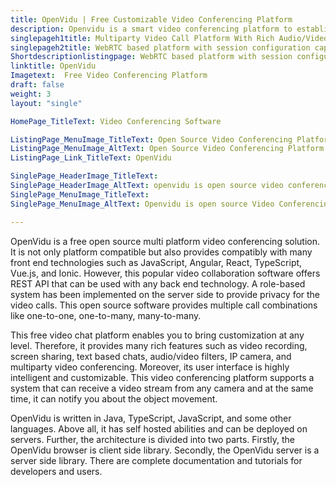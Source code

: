 ```yaml
---
title: OpenVidu | Free Customizable Video Conferencing Platform
description: Openvidu is a smart video conferencing platform to establish multiparty encrypted video calls. It is easy to set up and provides support for many frameworks
singlepageh1title: Multiparty Video Call Platform With Rich Audio/Video Filters
singlepageh2title: WebRTC based platform with session configuration capabilities. It offers powerful features such as screen sharing, intelligent layout, self hosted and many more
Shortdescriptionlistingpage: WebRTC based platform with session configuration capabilities. It offers powerful features such as screen sharing, intelligent layout, self hosted and many more
linktitle: OpenVidu
Imagetext:  Free Video Conferencing Platform
draft: false
weight: 3
layout: "single"

HomePage_TitleText: Video Conferencing Software

ListingPage_MenuImage_TitleText: Open Source Video Conferencing Platform
ListingPage_MenuImage_AltText: Open Source Video Conferencing Platform
ListingPage_Link_TitleText: OpenVidu

SinglePage_HeaderImage_TitleText: 
SinglePage_HeaderImage_AltText: openvidu is open source video conferencing software
SinglePage_MenuImage_TitleText: 
SinglePage_MenuImage_AltText: Openvidu is open source Video Conferencing Software

---
```


OpenVidu is a free open source multi platform video conferencing solution. It is not only platform compatible but also provides compatibly with many front end technologies such as JavaScript, Angular, React, TypeScript, Vue.js, and Ionic. However, this popular video collaboration software offers REST API that can be used with any back end technology. A role-based system has been implemented on the server side to provide privacy for the video calls. This open source software provides multiple call combinations like one-to-one, one-to-many, many-to-many.

This free video chat platform enables you to bring customization at any level. Therefore, it provides many rich features such as video recording, screen sharing, text based chats, audio/video filters, IP camera, and multiparty video conferencing. Moreover, its user interface is highly intelligent and customizable. This video conferencing platform supports a system that can receive a video stream from any camera and at the same time, it can notify you about the object movement.

OpenVidu is written in Java, TypeScript, JavaScript, and some other languages. Above all, it has self hosted abilities and can be deployed on servers. Further, the architecture is divided into two parts. Firstly, the OpenVidu browser is client side library. Secondly, the OpenVidu server is a server side library. There are complete documentation and tutorials for developers and users.
